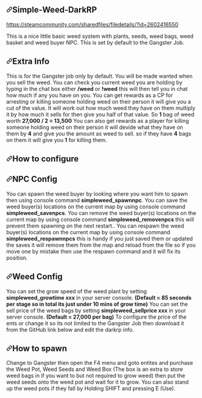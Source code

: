 <article class="markdown-body entry-content container-lg" itemprop="text"><h1><a id="user-content-simple-weed-darkrp" class="anchor" aria-hidden="true" href="#simple-weed-darkrp"><svg class="octicon octicon-link" viewBox="0 0 16 16" version="1.1" width="16" height="16" aria-hidden="true"><path fill-rule="evenodd" d="M7.775 3.275a.75.75 0 001.06 1.06l1.25-1.25a2 2 0 112.83 2.83l-2.5 2.5a2 2 0 01-2.83 0 .75.75 0 00-1.06 1.06 3.5 3.5 0 004.95 0l2.5-2.5a3.5 3.5 0 00-4.95-4.95l-1.25 1.25zm-4.69 9.64a2 2 0 010-2.83l2.5-2.5a2 2 0 012.83 0 .75.75 0 001.06-1.06 3.5 3.5 0 00-4.95 0l-2.5 2.5a3.5 3.5 0 004.95 4.95l1.25-1.25a.75.75 0 00-1.06-1.06l-1.25 1.25a2 2 0 01-2.83 0z"></path></svg></a>Simple-Weed-DarkRP</h1>
<p><a href="https://steamcommunity.com/sharedfiles/filedetails/?id=2602416550" rel="nofollow">https://steamcommunity.com/sharedfiles/filedetails/?id=2602416550</a></p>
<p>This is a nice little basic weed system with plants, seeds, weed bags, weed basket and weed buyer NPC. This is set by default to the Gangster Job.</p>
<h2><a id="user-content-extra-info" class="anchor" aria-hidden="true" href="#extra-info"><svg class="octicon octicon-link" viewBox="0 0 16 16" version="1.1" width="16" height="16" aria-hidden="true"><path fill-rule="evenodd" d="M7.775 3.275a.75.75 0 001.06 1.06l1.25-1.25a2 2 0 112.83 2.83l-2.5 2.5a2 2 0 01-2.83 0 .75.75 0 00-1.06 1.06 3.5 3.5 0 004.95 0l2.5-2.5a3.5 3.5 0 00-4.95-4.95l-1.25 1.25zm-4.69 9.64a2 2 0 010-2.83l2.5-2.5a2 2 0 012.83 0 .75.75 0 001.06-1.06 3.5 3.5 0 00-4.95 0l-2.5 2.5a3.5 3.5 0 004.95 4.95l1.25-1.25a.75.75 0 00-1.06-1.06l-1.25 1.25a2 2 0 01-2.83 0z"></path></svg></a>Extra Info</h2>
<p>This is for the Gangster job only by default.
You will be made wanted when you sell the weed.
You can check you current weed you are holding by typing in the chat box either <strong>/weed</strong> or <strong>!weed</strong> this will then tell you in chat how much if any you have on you.
You can get rewards as a CP for arresting or killing someone holding weed on their person it will give you a cut of the value. It will work out how much weed they have on them multiply it by how much it sells for then give you half of that value. So <strong>1</strong> bag of weed worth <strong>27,000 / 2 = 13,500</strong>
You can also get rewards as a player for killing someone holding weed on their person it will devide what they have on them by <strong>4</strong> and give you the amount as weed to sell. so if they have <strong>4</strong> bags on them it will give you <strong>1</strong> for killing them.</p>
<h2><a id="user-content-how-to-configure" class="anchor" aria-hidden="true" href="#how-to-configure"><svg class="octicon octicon-link" viewBox="0 0 16 16" version="1.1" width="16" height="16" aria-hidden="true"><path fill-rule="evenodd" d="M7.775 3.275a.75.75 0 001.06 1.06l1.25-1.25a2 2 0 112.83 2.83l-2.5 2.5a2 2 0 01-2.83 0 .75.75 0 00-1.06 1.06 3.5 3.5 0 004.95 0l2.5-2.5a3.5 3.5 0 00-4.95-4.95l-1.25 1.25zm-4.69 9.64a2 2 0 010-2.83l2.5-2.5a2 2 0 012.83 0 .75.75 0 001.06-1.06 3.5 3.5 0 00-4.95 0l-2.5 2.5a3.5 3.5 0 004.95 4.95l1.25-1.25a.75.75 0 00-1.06-1.06l-1.25 1.25a2 2 0 01-2.83 0z"></path></svg></a>How to configure</h2>
<h2><a id="user-content-npc-config" class="anchor" aria-hidden="true" href="#npc-config"><svg class="octicon octicon-link" viewBox="0 0 16 16" version="1.1" width="16" height="16" aria-hidden="true"><path fill-rule="evenodd" d="M7.775 3.275a.75.75 0 001.06 1.06l1.25-1.25a2 2 0 112.83 2.83l-2.5 2.5a2 2 0 01-2.83 0 .75.75 0 00-1.06 1.06 3.5 3.5 0 004.95 0l2.5-2.5a3.5 3.5 0 00-4.95-4.95l-1.25 1.25zm-4.69 9.64a2 2 0 010-2.83l2.5-2.5a2 2 0 012.83 0 .75.75 0 001.06-1.06 3.5 3.5 0 00-4.95 0l-2.5 2.5a3.5 3.5 0 004.95 4.95l1.25-1.25a.75.75 0 00-1.06-1.06l-1.25 1.25a2 2 0 01-2.83 0z"></path></svg></a>NPC Config</h2>
<p>You can spawn the weed buyer by looking where you want him to spawn then using console command <strong>simpleweed_spawnnpc</strong>.
You can save the weed buyer(s) locations on the current map by using console command <strong>simpleweed_savenpcs</strong>.
You can remove the weed buyer(s) locations on the current map by using console command <strong>simpleweed_removenpcs</strong> this will prevent them spawning on the next restart..
You can respawn the weed buyer(s) locations on the current map by using console command <strong>simpleweed_respawnnpcs</strong> this is handy if you just saved them or updated the saves it will remove them from the map and reload from the file so if you move one by mistake then use the respawn command and it will fix its position.</p>
<h2><a id="user-content-weed-config" class="anchor" aria-hidden="true" href="#weed-config"><svg class="octicon octicon-link" viewBox="0 0 16 16" version="1.1" width="16" height="16" aria-hidden="true"><path fill-rule="evenodd" d="M7.775 3.275a.75.75 0 001.06 1.06l1.25-1.25a2 2 0 112.83 2.83l-2.5 2.5a2 2 0 01-2.83 0 .75.75 0 00-1.06 1.06 3.5 3.5 0 004.95 0l2.5-2.5a3.5 3.5 0 00-4.95-4.95l-1.25 1.25zm-4.69 9.64a2 2 0 010-2.83l2.5-2.5a2 2 0 012.83 0 .75.75 0 001.06-1.06 3.5 3.5 0 00-4.95 0l-2.5 2.5a3.5 3.5 0 004.95 4.95l1.25-1.25a.75.75 0 00-1.06-1.06l-1.25 1.25a2 2 0 01-2.83 0z"></path></svg></a>Weed Config</h2>
<p>You can set the grow speed of the weed plant by setting <strong>simpleweed_growtime xxx</strong> in your server console. <strong>(Default = 85 seconds per stage so in total its just under 10 mins of grow time)</strong>
You can set the sell price of the weed bags by setting <strong>simpleweed_sellprice xxx</strong> in your server console. <strong>(Default = 27,000 per bag)</strong>
To configure the price of the ents or change it so its not limited to the Gangster Job then download it from the GitHub link below and edit the darkrp info.</p>
<h2><a id="user-content-how-to-spawn" class="anchor" aria-hidden="true" href="#how-to-spawn"><svg class="octicon octicon-link" viewBox="0 0 16 16" version="1.1" width="16" height="16" aria-hidden="true"><path fill-rule="evenodd" d="M7.775 3.275a.75.75 0 001.06 1.06l1.25-1.25a2 2 0 112.83 2.83l-2.5 2.5a2 2 0 01-2.83 0 .75.75 0 00-1.06 1.06 3.5 3.5 0 004.95 0l2.5-2.5a3.5 3.5 0 00-4.95-4.95l-1.25 1.25zm-4.69 9.64a2 2 0 010-2.83l2.5-2.5a2 2 0 012.83 0 .75.75 0 001.06-1.06 3.5 3.5 0 00-4.95 0l-2.5 2.5a3.5 3.5 0 004.95 4.95l1.25-1.25a.75.75 0 00-1.06-1.06l-1.25 1.25a2 2 0 01-2.83 0z"></path></svg></a>How to spawn</h2>
<p>Change to Gangster then open the F4 menu and goto entites and purchase the Weed Pot, Weed Seeds and Weed Box (The box is an extra to store weed bags in if you want to but not required to grow weed) then put the weed seeds onto the weed pot and wait for it to grow. You can also stand up the weed pots if they fall by Holding SHIFT and pressing E (Use).</p>
</article>
